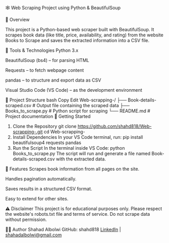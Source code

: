🕸️ Web Scraping Project using Python & BeautifulSoup

📌 Overview

This project is a Python-based web scraper built with BeautifulSoup. It scrapes book data (like title, price, availability, and rating) from the website Books to Scrape and saves the extracted information into a CSV file.

🧰 Tools & Technologies
Python 3.x

BeautifulSoup (bs4) – for parsing HTML

Requests – to fetch webpage content

pandas – to structure and export data as CSV

Visual Studio Code (VS Code) – as the development environment

📂 Project Structure
bash
Copy
Edit
Web-scrapping-/
├── Book-details-scraped.csv     # Output file containing the scraped data
├── Books_to_scrape.py           # Python script for scraping
└── README.md                    # Project documentation
🚀 Getting Started
1. Clone the Repository
git clone https://github.com/shahd818/Web-scrapping-.git
cd Web-scrapping-
2. Install Dependencies
In your VS Code terminal, run:
pip install beautifulsoup4 requests pandas
3. Run the Script
In the terminal inside VS Code:
python Books_to_scrape.py
The script will run and generate a file named Book-details-scraped.csv with the extracted data.

📝 Features
Scrapes book information from all pages on the site.

Handles pagination automatically.

Saves results in a structured CSV format.

Easy to extend for other sites.

⚠️ Disclaimer
This project is for educational purposes only. Please respect the website's robots.txt file and terms of service. Do not scrape data without permission.

👩‍💻 Author
Shahad Albolwi
GitHub: shahd818
[LinkedIn](https://www.linkedin.com/in/shahad-hassan-562451297?utm_source=share&utm_campaign=share_via&utm_content=profile&utm_medium=ios_app) | shahadalbolwi@gmail.com
